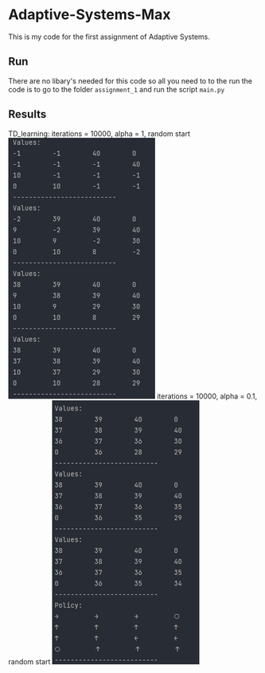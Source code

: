 # Adaptive-Systems-Max
This is my code for the first assignment of Adaptive Systems. 

## Run
There are no libary's needed for this code so all you need to to the run the code is to go to the folder `assignment_1`
and run the script `main.py`

## Results

TD_learning:
iterations = 10000, alpha = 1, random start 
![results part 1](https://github.com/Max2411/Adaptive-Systems-Max/blob/main/documentation_assignment_1/results1.PNG)
iterations = 10000, alpha = 0.1, random start 
![results part 2](https://github.com/Max2411/Adaptive-Systems-Max/blob/main/documentation_assignment_1/results2.PNG)
